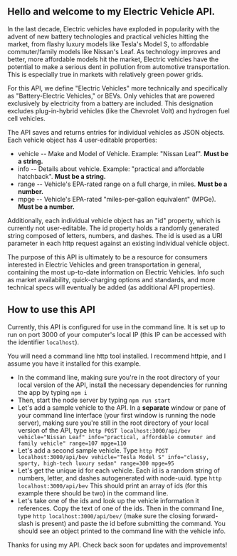## Hello and welcome to my Electric Vehicle API.

In the last decade, Electric vehicles have exploded in popularity with the advent of new battery technologies and practical vehicles hitting the market, from flashy luxury models like Tesla's Model S, to affordable commuter/family models like Nissan's Leaf. As technology improves and better, more affordable models hit the market, Electric vehicles have the potential to make a serious dent in pollution from automotive transportation. This is especially true in markets with relatively green power grids.

For this API, we define "Electric Vehicles" more technically and specifically as "Battery-Electric Vehicles," or BEVs. Only vehicles that are powered exclusively by electricity from a battery are included. This designation excludes plug-in-hybrid vehicles (like the Chevrolet Volt) and hydrogen fuel cell vehicles.

The API saves and returns entries for individual vehicles as JSON objects. Each vehicle object has 4 user-editable properties:
  * vehicle -- Make and Model of Vehicle. Example: "Nissan Leaf". **Must be a string.**
  * info -- Details about vehicle. Example: "practical and affordable hatchback". **Must be a string.**
  * range -- Vehicle's EPA-rated range on a full charge, in miles. **Must be a number.**
  * mpge -- Vehicle's EPA-rated "miles-per-gallon equivalent" (MPGe). **Must be a number.**
  
Additionally, each individual vehicle object has an "id" property, which is currently not user-editable. The id property holds a randomly generated string composed of letters, numbers, and dashes. The id is used as a URI parameter in each http request against an existing individual vehicle object.

The purpose of this API is ultimately to be a resource for consumers interested in Electric Vehicles and green transportation in general, containing the most up-to-date information on Electric Vehicles. Info such as market availability, quick-charging options and standards, and more technical specs will eventually be added (as additional API properties).

## How to use this API

Currently, this API is configured for use in the command line. It is set up to run on port 3000 of your computer's local IP (this IP can be accessed with the identifier `localhost`).

You will need a command line http tool installed. I recommend httpie, and I assume you have it installed for this example.

  * In the command line, making sure you're in the root directory of your local version of the API, install the necessary dependencies for running the app by typing `npm i`
  * Then, start the node server by typing `npm run start`
  * Let's add a sample vehicle to the API. In a **separate** window or pane of your command line interface (your first window is running the node server), making sure you're still in the root directory of your local version of the API, type `http POST localhost:3000/api/bev vehicle="Nissan Leaf" info="practical, affordable commuter and family vehicle" range=107 mpge=110`
  * Let's add a second sample vehicle. Type `http POST localhost:3000/api/bev vehicle="Tesla Model S" info="classy, sporty, high-tech luxury sedan" range=300 mpge=95`
  * Let's get the unique id for each vehicle. Each id is a random string of numbers, letter, and dashes autogenerated with node-uuid. type `http localhost:3000/api/bev` This should print an array of ids (for this example there should be two) in the command line.
  * Let's take one of the ids and look up the vehicle information it references. Copy the text of one of the ids. Then in the command line, type `http localhost:3000/api/bev/` (make sure the closing forward-slash is present) and paste the id before submitting the command. You should see an object printed to the command line with the vehicle info.

  Thanks for using my API. Check back soon for updates and improvements!
